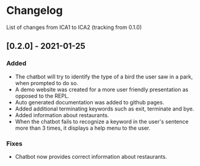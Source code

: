 # Changelog

List of changes from ICA1 to ICA2 (tracking from 0.1.0)


## [0.2.0] - 2021-01-25

### Added

* The chatbot will try to identify the type of a bird the user saw in
  a park, when prompted to do so.
* A demo website was created for a more user friendly presentation
  as opposed to the REPL.
* Auto generated documentation was added to github pages.
* Added additional terminating keywords such as exit, terminate and bye.
* Added information about restaurants.
* When the chatbot fails to recognize a keyword in the user's sentence more
  than 3 times, it displays a help menu to the user.

### Fixes

* Chatbot now provides correct information about restaurants.
